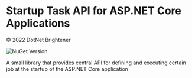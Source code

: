 ﻿# Startup Task API for ASP.NET Core Applications

&copy; 2022 DotNet Brightener


![NuGet Version](https://img.shields.io/nuget/v/DotNetBrightener.Core.StartupTask)

A small library that provides central API for defining and executing certain job at the startup of the ASP.NET Core application

